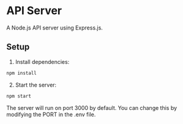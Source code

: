 # API Server

A Node.js API server using Express.js.

## Setup

1. Install dependencies:
```bash
npm install
```

2. Start the server:
```bash
npm start
```

The server will run on port 3000 by default. You can change this by modifying the PORT in the .env file.
